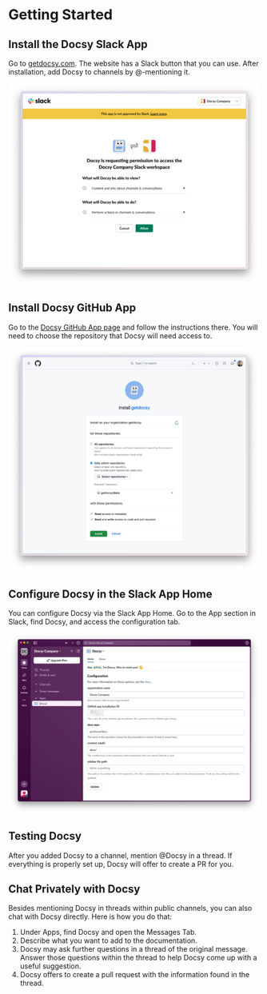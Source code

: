 # Getting Started

## Install the Docsy Slack App

Go to [getdocsy.com](https://getdocsy.com). The website has a Slack button that you can use. After installation, add Docsy to channels by @-mentioning it.

![Install Slack App](assets/install-slack-app.png)

## Install Docsy GitHub App

Go to the [Docsy GitHub App page](https://github.com/apps/getdocsy) and follow the instructions there. You will need to choose the repository that Docsy will need access to.

![Install GitHub App](assets/install-github-app.png)

## Configure Docsy in the Slack App Home

You can configure Docsy via the Slack App Home. Go to the App section in Slack, find Docsy, and access the configuration tab.

![Configure Docsy](assets/app-home-docsy-configuration_0_SCR-20240721-mupt.png)

## Testing Docsy

After you added Docsy to a channel, mention @Docsy in a thread. If everything is properly set up, Docsy will offer to create a PR for you.

## Chat Privately with Docsy

Besides mentioning Docsy in threads within public channels, you can also chat with Docsy directly. Here is how you do that:
1. Under Apps, find Docsy and open the Messages Tab.
2. Describe what you want to add to the documentation.
3. Docsy may ask further questions in a thread of the original message. Answer those questions within the thread to help Docsy come up with a useful suggestion.
4. Docsy offers to create a pull request with the information found in the thread.
